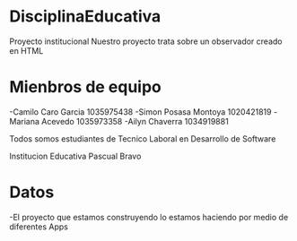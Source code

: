 # DisciplinaEducativa
Proyecto institucional
Nuestro proyecto trata sobre un observador creado en HTML

# Mienbros de equipo
-Camilo Caro Garcia 1035975438
-Simon Posasa Montoya 1020421819
-Mariana Acevedo 1035973358
-Ailyn Chaverra 1034919881

Todos somos estudiantes de Tecnico Laboral en Desarrollo de Software

Institucion Educativa Pascual Bravo

# Datos
-El proyecto que estamos construyendo lo estamos haciendo por medio de diferentes Apps

